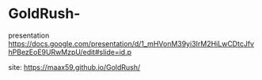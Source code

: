 # GoldRush-
presentation https://docs.google.com/presentation/d/1_mHVonM39yi3IrM2HiLwCDtcJfvhPBezEoE9URwMzpU/edit#slide=id.p

site: 
https://maax59.github.io/GoldRush/